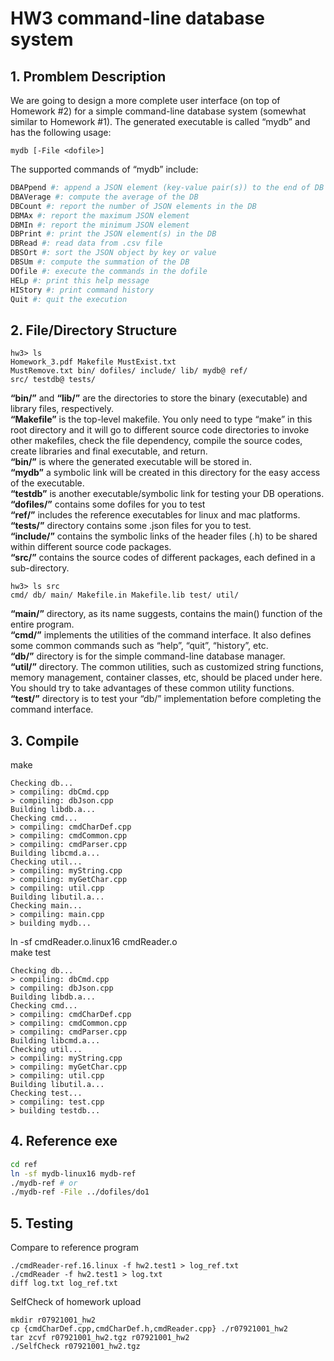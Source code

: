 # HW3 command-line database system

## 1. Promblem Description
We are going to design a more complete user interface (on top of Homework #2) for a simple command-line database system (somewhat similar to Homework #1). The generated executable is called “mydb” and has the following usage:
```
mydb [-File <dofile>]
```
The supported commands of “mydb” include:
```sh
DBAPpend #: append a JSON element (key-value pair(s)) to the end of DB 
DBAVerage #: compute the average of the DB
DBCount #: report the number of JSON elements in the DB
DBMAx #: report the maximum JSON element
DBMIn #: report the minimum JSON element
DBPrint #: print the JSON element(s) in the DB
DBRead #: read data from .csv file
DBSOrt #: sort the JSON object by key or value
DBSUm #: compute the summation of the DB
DOfile #: execute the commands in the dofile
HELp #: print this help message
HIStory #: print command history
Quit #: quit the execution
```

## 2. File/Directory Structure
```
hw3> ls
Homework_3.pdf Makefile MustExist.txt
MustRemove.txt bin/ dofiles/ include/ lib/ mydb@ ref/
src/ testdb@ tests/
```
**“bin/”** and **“lib/”** are the directories to store the binary (executable) and library files, respectively.  
**“Makefile”** is the top-level makefile. You only need to type “make” in this root directory and it will go to different source code directories to invoke other makefiles, check the file dependency, compile the source codes, create libraries and final executable, and return.  
**“bin/”** is where the generated executable will be stored in.  
**“mydb”** a symbolic link will be created in this directory for the easy access of the executable.  
**“testdb”** is another executable/symbolic link for testing your DB operations.  
**“dofiles/”** contains some dofiles for you to test  
**“ref/”** includes the reference executables for linux and mac platforms.  
**“tests/”** directory contains some .json files for you to test.  
**“include/”** contains the symbolic links of the header files (.h) to be shared within different source code packages.  
**“src/”** contains the source codes of different packages, each defined in a sub-directory.  

```
hw3> ls src
cmd/ db/ main/ Makefile.in Makefile.lib test/ util/
```

**“main/”** directory, as its name suggests, contains the main() function of the entire program.  
**“cmd/”** implements the utilities of the command interface. It also defines some common commands such as “help”, “quit”, “history”, etc.  
**“db/”** directory is for the simple command-line database manager.  
**“util/”** directory. The common utilities, such as customized string functions, memory management, container classes, etc, should be placed under here. You should try to take advantages of these common utility functions.  
**“test/”** directory is to test your “db/” implementation before completing the command interface.   

## 3. Compile  

make
```
Checking db...
> compiling: dbCmd.cpp
> compiling: dbJson.cpp
Building libdb.a...
Checking cmd...
> compiling: cmdCharDef.cpp
> compiling: cmdCommon.cpp
> compiling: cmdParser.cpp
Building libcmd.a...
Checking util...
> compiling: myString.cpp
> compiling: myGetChar.cpp
> compiling: util.cpp
Building libutil.a...
Checking main...
> compiling: main.cpp
> building mydb...
```
ln -sf cmdReader.o.linux16 cmdReader.o  
make test  
```
Checking db...
> compiling: dbCmd.cpp
> compiling: dbJson.cpp
Building libdb.a...
Checking cmd...
> compiling: cmdCharDef.cpp
> compiling: cmdCommon.cpp
> compiling: cmdParser.cpp
Building libcmd.a...
Checking util...
> compiling: myString.cpp
> compiling: myGetChar.cpp
> compiling: util.cpp
Building libutil.a...
Checking test...
> compiling: test.cpp
> building testdb...
```

## 4. Reference exe
```sh
cd ref
ln -sf mydb-linux16 mydb-ref
./mydb-ref # or
./mydb-ref -File ../dofiles/do1
```

## 5. Testing

Compare to reference program
```
./cmdReader-ref.16.linux -f hw2.test1 > log_ref.txt
./cmdReader -f hw2.test1 > log.txt
diff log.txt log_ref.txt
```
SelfCheck of homework upload
```
mkdir r07921001_hw2
cp {cmdCharDef.cpp,cmdCharDef.h,cmdReader.cpp} ./r07921001_hw2
tar zcvf r07921001_hw2.tgz r07921001_hw2
./SelfCheck r07921001_hw2.tgz
```
